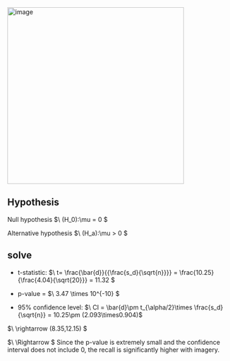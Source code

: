 <img width="400" alt="image" src="https://i.imgur.com/IV365PU.jpeg" />  

## Hypothesis

Null hypothesis
$\ (H_0):\mu = 0 \$

Alternative hypothesis
$\ (H_a):\mu > 0 \$

## solve

- t-statistic:
$\ t= \frac{\bar{d}}{{\frac{s_d}{\sqrt{n}}}} = \frac{10.25}{\frac{4.04}{\sqrt{20}}} = 11.32 \$
- p-value =
$\ 3.47 \times 10^{-10} \$

- 95% confidence level:
$\ CI = \bar{d}\pm t_{\alpha/2}\times \frac{s_d}{\sqrt{n}} = 10.25\pm (2.093\times0.904)\$

$\ \rightarrow (8.35,12.15) \$

$\ \Rightarrow \$
Since the p-value is extremely small and the confidence interval does not include 0, the recall is significantly higher with imagery.
